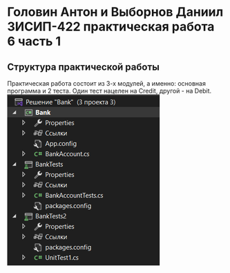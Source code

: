 # Головин Антон и Выборнов Даниил 3ИСИП-422 практическая работа 6 часть 1
## Структура практической работы
Практическая работа состоит из 3-х модулей, а именно: основная программа и 2 теста. Один тест нацелен на Credit, другой - на Debit.
![img.png](img.png)